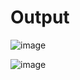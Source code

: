 # Output
![image](https://github.com/Bunnyy0905/Project_01/assets/126411621/52582bbe-ec28-4da8-b7e9-22d9ded156bf)


![image](https://github.com/Bunnyy0905/Project_01/assets/126411621/bb9d9440-a9e9-4f1c-bb61-3b375d3158cf)
